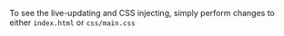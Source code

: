 
To see the live-updating and CSS injecting, simply perform changes to either `index.html` or `css/main.css`